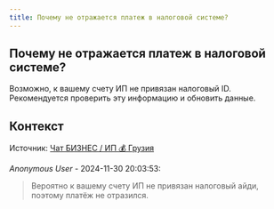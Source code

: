 ```yaml
---
title: Почему не отражается платеж в налоговой системе?
---
```


## Почему не отражается платеж в налоговой системе?

Возможно, к вашему счету ИП не привязан налоговый ID. Рекомендуется проверить эту информацию и обновить данные.

## Контекст

Источник: [Чат БИЗНЕС / ИП 💰 Грузия](https://t.me/ip_ge)

_Anonymous User_ - 2024-11-30 20:03:53:

> Вероятно к вашему счету ИП не привязан налоговый айди, поэтому платёж не отразился.
